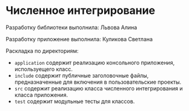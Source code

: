 # Численное интегрирование

Разработку библиотеки выполнила: Львова Алина

Разработку приложение выполнила: Куликова Светлана

Раскладка по директориям:

  - `application` содержит реализацию консольного приложения, используещего класс.
  - `include` содержит публичные заголовочные файлы, предназначенные для
    включения в пользовательские проекты.
  - `src` содержит реализацию класса численного интегрирования и класса приложения.
  - `test` содержит модульные тесты для классов.
